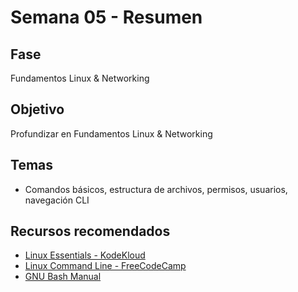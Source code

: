 # Semana 05 - Resumen

## Fase
Fundamentos Linux & Networking

## Objetivo
Profundizar en Fundamentos Linux & Networking

## Temas
- Comandos básicos, estructura de archivos, permisos, usuarios, navegación CLI

## Recursos recomendados
- [Linux Essentials - KodeKloud](https://kodekloud.com/courses/linux-essentials/)
- [Linux Command Line - FreeCodeCamp](https://www.freecodecamp.org/news/linux-command-line-beginners/)
- [GNU Bash Manual](https://www.gnu.org/software/bash/manual/bash.html)
